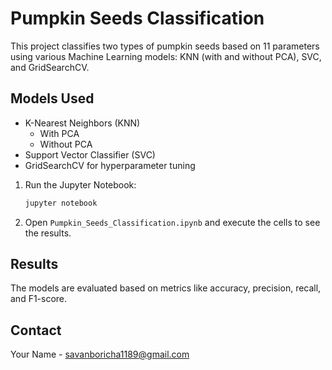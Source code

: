 # Pumpkin Seeds Classification

This project classifies two types of pumpkin seeds based on 11 parameters using various Machine Learning models: KNN (with and without PCA), SVC, and GridSearchCV.

## Models Used
- K-Nearest Neighbors (KNN)
  - With PCA
  - Without PCA
- Support Vector Classifier (SVC)
- GridSearchCV for hyperparameter tuning

1. Run the Jupyter Notebook:
    ```bash
    jupyter notebook
    ```
2. Open `Pumpkin_Seeds_Classification.ipynb` and execute the cells to see the results.

## Results

The models are evaluated based on metrics like accuracy, precision, recall, and F1-score.

## Contact

Your Name - [savanboricha1189@gmail.com](mailto:savanboricha1189@gmail.com)

